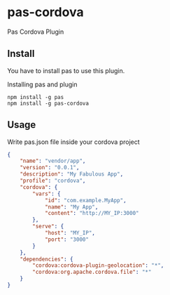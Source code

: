 # pas-cordova

Pas Cordova Plugin


## Install

You have to install pas to use this plugin.

Installing pas and plugin

```
npm install -g pas
npm install -g pas-cordova
```

## Usage

Write pas.json file inside your cordova project

```json
{
    "name": "vendor/app",
    "version": "0.0.1",
    "description": "My Fabulous App",
    "profile": "cordova",
    "cordova": {
        "vars": {
            "id": "com.example.MyApp",
            "name": "My App",
            "content": "http://MY_IP:3000"
        },
        "serve": {
            "host": "MY_IP",
            "port": "3000"
        }
    },
    "dependencies": {
        "cordova:cordova-plugin-geolocation": "*",
        "cordova:org.apache.cordova.file": "*"
    }
}
```